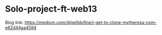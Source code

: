 # Solo-project-ft-web13

Blog link:
https://medium.com/@iwilldofine/i-get-to-clone-mytheresa-com-e62d44aa4594
